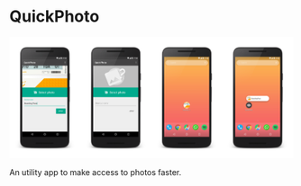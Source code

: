 # QuickPhoto

![alt text](https://raw.githubusercontent.com/OhMyLob/QuickPhoto/master/art/demo.png)

An utility app to make access to photos faster.
